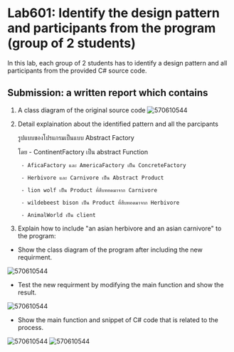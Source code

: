 # Lab601: Identify the design pattern and participants from the program (group of 2 students)

In this lab, each group of 2 students has to identify a design pattern and all participants 
from the provided C# source code. 

## Submission: a written report which contains

1. A class diagram of the original source code
![570610544](http://www.mediafire.com/convkey/553a/ja05cd8oc0asdcazg.jpg)

2. Detail explaination about the identified pattern and all the parcipants

    รูปแบบของโปรแกรมเป็นแบบ Abstract Factory 
    
    โดย - ContinentFactory เป็น abstract Function 
    
        - AficaFactory และ AmericaFactory เป็น ConcreteFactory
         
        - Herbivore และ Carnivore เป็น Abstract Product
        
        - lion wolf เป็น Product ที่สืบทอดมาจาก Carnivore
        
        - wildebeest bison เป็น Product ที่สืบทอดมาจาก Herbivore
        
        - AnimalWorld เป็น client 

3. Explain how to include "an asian herbivore and an asian carnivore" to the program: 
  - Show the class diagram of the program after including the new requirment.
  
![570610544](http://www.mediafire.com/convkey/3e82/be1rhwgo2c4j5cfzg.jpg)
  - Test the new requirment by modifying the main function and show the result.
  
  
![570610544](http://www.mediafire.com/convkey/5abf/yoiavyi83bcgfygzg.jpg)
  - Show the main function and snippet of C# code that is related to the process.
 
  
![570610544](http://www.mediafire.com/convkey/4ab9/1lpq186n74s9d4ozg.jpg)
![570610544](http://www.mediafire.com/convkey/2c73/yd79n64221s1xbzzg.jpg)


